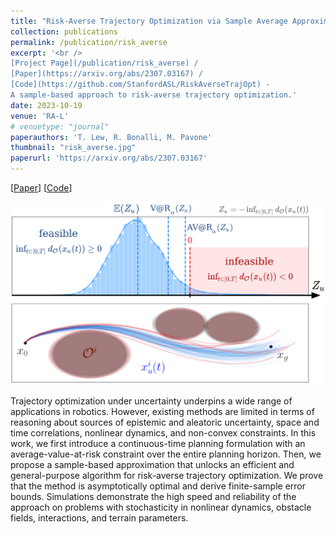 ```yaml
---
title: "Risk-Averse Trajectory Optimization via Sample Average Approximation"
collection: publications
permalink: /publication/risk_averse
excerpt: '<br />
[Project Page](/publication/risk_averse) / 
[Paper](https://arxiv.org/abs/2307.03167) / 
[Code](https://github.com/StanfordASL/RiskAverseTrajOpt) - 
A sample-based approach to risk-averse trajectory optimization.'
date: 2023-10-19
venue: 'RA-L'
# venuetype: "journal"
paperauthors: 'T. Lew, R. Bonalli, M. Pavone'
thumbnail: "risk_averse.jpg"
paperurl: 'https://arxiv.org/abs/2307.03167'
---
```


[[Paper](https://arxiv.org/abs/2307.03167)] 
[[Code](https://github.com/StanfordASL/RiskAverseTrajOpt)]

<p style="text-align:center;"><img src="/images/risk_averse.jpg" width="600"></p>

Trajectory optimization under uncertainty underpins a wide range of applications in robotics. However, existing methods are limited in terms of reasoning about sources of epistemic and aleatoric uncertainty, space and time correlations, nonlinear dynamics, and non-convex constraints. In this work, we first introduce a continuous-time planning formulation with an average-value-at-risk constraint over the entire planning horizon. Then, we propose a sample-based approximation that unlocks an efficient and general-purpose algorithm for risk-averse trajectory optimization. We prove that the method is asymptotically optimal and derive finite-sample error bounds. Simulations demonstrate the high speed and reliability of the approach on problems with stochasticity in nonlinear dynamics, obstacle fields, interactions, and terrain parameters.
